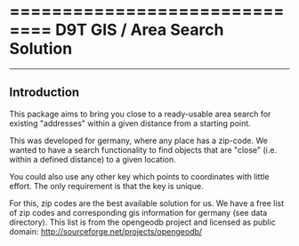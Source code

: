==============================
D9T GIS / Area Search Solution
==============================

------------
Introduction
------------

This package aims to bring you close to a ready-usable area search
for existing "addresses" within a given distance from a starting point.

This was developed for germany, where any place has a zip-code. We wanted
to have a search functionality to find objects that are "close" (i.e. within
a defined distance) to a given location.

You could also use any other key which points to coordinates with little
effort. The only requirement is that the key is unique.

For this, zip codes are the best available solution for us. We have a free list
of zip codes and corresponding gis information for germany (see data directory).
This list is from the opengeodb project and licensed as public domain:
http://sourceforge.net/projects/opengeodb/

